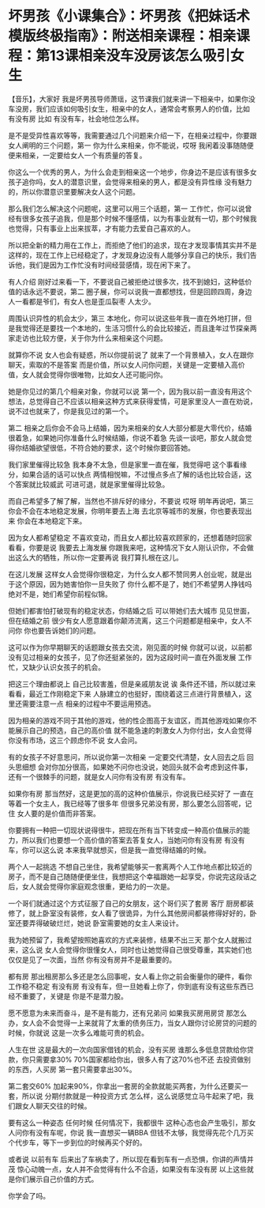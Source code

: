 # 坏男孩《小课集合》：坏男孩《把妹话术模版终极指南》：附送相亲课程：相亲课程：第13课相亲没车没房该怎么吸引女生

【音乐】，大家好 我是坏男孩导师萧瑶，这节课我们就来讲一下相亲中，如果你没车没房，我们应该如何吸引女生，相亲中的女人，通常会考察男人的价值，比如 有没有房 比如 有没有车，社会地位怎么样。

是不是受异性喜欢等等，我需要通过几个问题来介绍一下，在相亲过程中，你要跟女人阐明的三个问题，第一 你为什么来相亲，你不能说，哎呀 我闲着没事随随便便来相亲，一定要给女人一个有质量的答复。

你这么一个优秀的男人，为什么会走到相亲这一个地步，你身边不是应该有很多女孩子追你吗，女人的潜意识里，会觉得来相亲的男人，都是没有异性缘 没有魅力的，所以你潜意识里要解决女人这个问题。

那么我们怎么解决这个问题呢，这里可以用三个话题，第一 工作忙，你可以说曾经有很多女孩子追我，但是那个时候不懂感情，以为有事业就有一切，那个时候我也觉得，只有事业上出来拔萃，才有能力去爱自己喜欢的人。

所以把全新的精力用在工作上，而拒绝了他们的追求，现在才发现事情其实并不是这样的，现在工作上已经稳定了，才发现身边没有人能够分享自己的快乐，我们告诉他，我们是因为工作忙没有时间经营感情，现在闲下来了。

有人介绍 刚好过来看一下，不要说自己被拒绝过很多次，找不到媳妇，这种低价值的话永远不要说，第二 圈子展，你可以说我一直都想找，但是回顾四周，身边人一看都是爷们，有女人也是歪瓜裂枣 人太少。

周围认识异性的机会太少，第三 本地化，你可以说这些年我一直在外地打拼，但是我觉得还是要找一个本地的，生活习惯什么的会比较接近，而且逢年过节探亲两家走访也比较方便，关于你为什么来相亲这个问题。

就算你不说 女人也会有疑惑，所以你提前说了 就来了一个背景植入，女人在跟你聊天，索取的不是答案 而是价值，所以女人问你问题，关键是一定要植入高价值，女人就会觉得你很唯物，比如女人还可能问你。

她是你见过的第几个相亲对象，你就可以说 第一个，因为我以前一直没有用这个想法，总觉得自己不应该以相亲这种方式来获得爱情，可是家里没人一直在劝说，说不过也就来了，你是我见过的第一个。

第二 相亲之后你会不会马上结婚，因为来相亲的女人大部分都是大零代价，结婚很着急，如果她问你准备什么时候结婚，你说不着急 先谈一谈吧，那女人就会觉得你结婚欲望很低，不符合她的要求，这个时候你要回答她。

我们家里催得比较急 我本身不太急，但是家里一直在催，我觉得吧 这个事看缘分，如果合适的话可以快点 两情相悦嘛，不过慢点多点了解的话也比较合适，这个答案就比较威武 可进可退，就是家里催得比较急。

而自己希望多了解了解，当然也不排斥好的缘分，不要说 哎呀 明年再说吧，第三 你会不会在本地稳定发展，你明年要去上海 去北京等城市的发展，你也要表现出来 你会在本地稳定下来。

因为女人都希望稳定 不喜欢变动，而且女人都比较喜欢顾家的，还想着随时回家看看，你要是说 我要去上海发展 你跟我来吧，这种情况下女人刚认识你，不会做出这么大的牺牲，所以你一定要再说 我打算扎根在这儿。

在这儿发展 这样女人会觉得你很稳定，为什么女人都不赞同男人创业呢，就是出于这个原因，因为她害怕你一旦失败了 你什么都不是了，她们不希望男人挣钱吗 绝对不是，她们希望你前程似锦。

但她们都害怕打破现有的稳定状态，你结婚之后 可以带她们去大城市 见见世面，但在结婚之前 很少有女人愿意跟着你颠沛流离，这三个问题都是相亲中，女人不问你 你也要告诉她们的问题。

这可以作为你早期聊天的话题跟女孩去交流，刚见面的时候 你就可以说，以前都没有见过相亲的女孩子，见了你还挺紧张的，因为这段时间一直在外面发展 工作忙，又缺少认识女孩子的机会。

把这三个理由都说上 自己比较害羞，但是亲戚朋友说 诶 条件还不错，所以就过来看看，最近工作刚稳定下来 人脉建立的也挺好，围绕着这三点进行背景植入，这里还需要注意一点 相亲的过程中不要运用预选。

因为相亲的游戏不同于其他的游戏，他的性企图高于友谊区，而其他游戏如果你不能展示自己的预选，自己的高价值 就不能急速的刺激女人为你付出，女人会觉得你没有市场，这三个顾虑你不说 女人会问。

有的女孩子不好意思问，所以说你第一次相亲 一定要交代清楚，女人回去之后 回头思细想 会对你加分很高，如果她不问你也没说，她回头就不会考虑到这件事，还有一个很棘手的问题，就是女人问你有没有房 有没有车。

如果你有房 那当然好，这是更加的高的这种价值展示，你说我已经买好了 一直在等着一个女主人，我已经等了很多年 但很多兄弟没有房，那么要怎么回答呢，记住 女人要的是价值而非答案。

你要拥有一种把一切现状说得很牛，把现在所有当下转变成一种高价值展示的能力，所以我们也要想一个高价值的答案去答复女人，当她问你有没有房 有没有车，你可以这么说 本来我早就想买，但是我一直觉得结婚的时候。

两个人一起挑选 不想自己坐住，我希望能够买一套离两个人工作地点都比较近的房子，而不是自己随随便便坐住，我想把这个幸福跟她一起享受，你说完这段话之后，女人就会觉得你家庭观念很重，更给力的一次是。

一个哥们就通过这个方式征服了自己的女朋友，这个哥们买了套房 客厅 厨房都装修了，就上卧室没有装修，女人看了很诡异，为什么其他房间都装修得好好的，卧室还要弄得破破烂烂，她说 卧室需要她的女主人来设计。

我为她预留了，我希望按照她喜欢的方式来装修，结果不出三天 那个女人就搬过来，这么说 女人会觉得你很懂女人，同时也让她觉得自己很受尊重，其实她们也仅仅是见了一次面，当然 你有没有房并不是最重要的。

都有房 那出租房那么多还是怎么回事呢，女人看上你之前会衡量你的硬件，看你工作稳不稳定 有没有房 有没有车，但一旦她看上你了，你到底有没有这些东西已经不重要了，关键是 你是不是潜力股。

愿不愿意为未来而奋斗，是不是有能力，还有兄弟问 如果我买房用房贷 那怎么办，女人会不会觉得一上来就背了太重的债务压力，当女人跟你讨论房贷的问题的时候，你就说 这是一次多么难能可贵的机会。

人生在世 这是最大的一次向国家借钱的机会，没有买房 谁那么多低息贷款给你贷款，你只需要拿30% 70%国家都给你出，很多人有了这70%也不还 去投资做别的东西，人买房 第一套只需要拿出30%。

第二套交60% 加起来90%，你拿出一套房的全款就能买两套，为什么还要买一套，所以说 分期付款就是一种投资方式 怎么样，这么说感觉立马牛起来了吧，我们跟女人聊天交往的时候。

要有这么一种姿态 任何时候 任何情况下，我都很牛 这种心态也会产生吸引，那女人问你有没有车呢，你说 我一直想买一辆BBA 但钱不太够，我觉得先花个几万买个代步车，等下一步到位的时候再买个好的。

或者说 以前有车 后来出了车祸卖了，所以现在看到车有一点恐惧，你讲的声情并茂 惊心动魄一点，女人并不会觉得有什么不合适，如果没有车没有房 以上这些就是你们展示自己价值的方式。

你学会了吗。